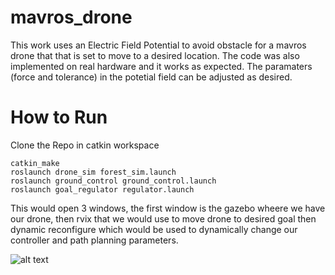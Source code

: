 # mavros_drone
This work uses an Electric Field Potential to avoid obstacle for a mavros drone that that is set to move to a desired location.
The code was also implemented on real hardware and it works as expected. The paramaters (force and tolerance) in the potetial field can be adjusted as desired.
#  How to Run

Clone the Repo in catkin workspace
```
catkin_make
roslaunch drone_sim forest_sim.launch 
roslaunch ground_control ground_control.launch
roslaunch goal_regulator regulator.launch
```

This would open 3 windows, the first window is the gazebo wheere we have our drone, then rvix that we would use to move drone to desired goal then dynamic reconfigure which would be used to dynamically change our controller and path planning parameters.


![alt text](/media/mavros.gif) 
